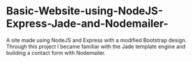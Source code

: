 # Basic-Website-using-NodeJS-Express-Jade-and-Nodemailer-
A site made using NodeJS and Express with a modified Bootstrap  design. Through this project I became familiar with the Jade  template engine and building a contact form with Nodemailer. 
